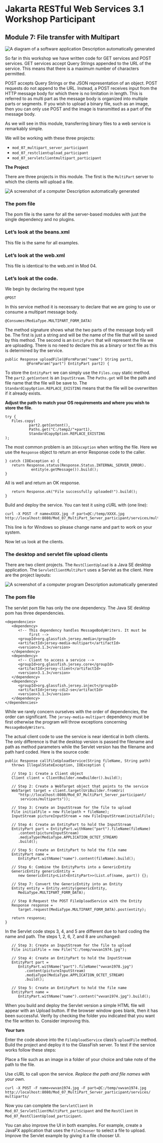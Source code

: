 # Jakarta RESTful Web Services 3.1 Workshop Participant

## Module 7: File transfer with Multipart

![A diagram of a software application Description automatically generated](media/e7e29dee0cd3b729bbc8b91af1bdc888.png)

So far in this workshop we have written code for GET services and POST services. GET services accept Query Strings appended to the URL of the service. This means that there is a maximum number of characters permitted.

POST accepts Query Strings or the JSON representation of an object. POST requests do not append to the URL. Instead, a POST receives input from the HTTP message body for which there is no limitation in length. This is referred to as multi part as the message body is organized into multiple parts or segments. If you wish to upload a binary file, such as an image, then you can only use POST and the image is transmitted as a part of the message body.

As we will see in this module, transferring binary files to a web service is remarkably simple.

We will be working with these three projects:

-   `mod_07_multipart_server_participant`
-   `mod_07_restclientupload_participant`
-   `mod_07_servletclientmultipart_participant`

**The Project**

There are three projects in this module. The first is the `MultiPart` server to which the clients will upload a file.

![A screenshot of a computer Description automatically generated](media/ef5f852fbe270af7c05828288f90b579.png)

### The pom file

The pom file is the same for all the server-based modules with just the single dependency and no plugins.

### Let’s look at the beans.xml

This file is the same for all examples.

### Let’s look at the web.xml

This file is identical to the web.xml in Mod 04.

### Let’s look at the code.

We begin by declaring the request type

`@POST`

In this service method it is necessary to declare that we are going to use or consume a multipart message body.

`@Consumes(MediaType.MULTIPART_FORM_DATA)`

The method signature shows what the two parts of the message body will be. The first is just a string and will be the name of the file that will be saved by this method. The second is an `EntityPart` that will represent the file we are uploading. There is no need to declare this as a binary or text file as this is determined by the service.

```
public Response uploadFile(@FormParam("name") String part1,  
          @FormParam("part") EntityPart part2) {
```

To store the `EntityPart` we can simply use the `Files.copy` static method. The `part2.getContent` is an `InputStream`. The `Paths.get` will be the path and file name that the file will be save to. The `StandardCopyOption.REPLACE_EXISTING` means that the file will be overwritten if it already exists.

**Adjust the path to match your OS requirements and where you wish to store the file.**

```
try {
   Files.copy(
           part2.getContent(),
           Paths.get("C:/temp2/"+part1),
           StandardCopyOption.REPLACE_EXISTING
);
```

The most common problem is an `IOException` when writing the file. Here we use the `Response` object to return an error Response code to the caller.

```
} catch (IOException e) {
   return Response.status(Response.Status.INTERNAL_SERVER_ERROR).
            entity(e.getMessage()).build();
}
```

All is well and return an OK response.

```
   return Response.ok("File successfully uploaded!").build();
}
```

Build and deploy the service. You can test it using cURL with (one line):

```
curl -X POST -F name=XXXX.jpg -F part=@C:/temp/XXXX.jpg http://localhost:8080/Mod_07_MultiPart_Server_participant/services/multiparts/
```

This line is for Windows so please change name and part to work on your system.

Now let us look at the clients.

### The desktop and servlet file upload clients

There are two client projects. The `RestClientUpload` is a Java SE desktop application. The `ServletClientMultiPart` uses a Servlet as the client. Here are the project layouts:

![A screenshot of a computer program Description automatically generated](media/a2c8dded5691e84df5dedbf22be5928e.png)

### The pom file

The servlet pom file has only the one dependency. The Java SE desktop pom has three dependencies.

```
<dependencies>
   <dependency>
      <!-- This dependency handles MessageBodyWriters. It must be 
           first -->
      <groupId>org.glassfish.jersey.media</groupId>
      <artifactId>jersey-media-multipart</artifactId>
      <version>3.1.3</version>
   </dependency>
   <dependency>
      <!-- Client to access a service -->
      <groupId>org.glassfish.jersey.core</groupId>
      <artifactId>jersey-client</artifactId>
      <version>3.1.3</version>
   </dependency>
   <dependency>
      <groupId>org.glassfish.jersey.inject</groupId>
      <artifactId>jersey-cdi2-se</artifactId>
      <version>3.1.3</version>
   </dependency>
</dependencies>
```

While we rarely concern ourselves with the order of dependencies, the order can significant. The `jersey-media-multipart` dependency must be first otherwise the program will throw exceptions concerning `MessageBodyWriters`.

The actual client code to use the service is near identical in both clients. The only difference is that the desktop version is passed the filename and path as method parameters while the Servlet version has the filename and path hard coded. Here is the source code:

```
public Response callFileUploadService(String fileName, String path)
   throws IllegalStateException, IOException {

   // Step 1: Create a Client object
   Client client = ClientBuilder.newBuilder().build();

   // Step 2: Create a WebTarget object that points to the service
   WebTarget target = client.target(UriBuilder.fromUri(
      "http://localhost:8080/Mod_07_MultiPart_Server_participant/
       services/multiparts"));

   // Step 3: Create an InputStream for the file to upload
   File initialFile = new File(path + fileName);
   InputStream pictureInputStream = new FileInputStream(initialFile);

   // Step 4: Create an EntityPart to hold the InputStream
   EntityPart part = EntityPart.withName("part").fileName(fileName)
      .content(pictureInputStream)
      .mediaType(MediaType.APPLICATION_OCTET_STREAM)
      .build();

   // Step 5: Create an EntityPart to hold the file name
   EntityPart name =    
      EntityPart.withName("name").content(fileName).build();

   // Step 6: Combine the EntityParts into a GenericEntity
   GenericEntity genericEntity =
      new GenericEntity<List<EntityPart>>(List.of(name, part)) {};

   // Step 7: Convert the GenericEntity into an Entity
   Entity entity = Entity.entity(genericEntity,
      MediaType.MULTIPART_FORM_DATA);

   // Step 8:Request the POST FileUploadService with the Entity
   Response response =
      target.request(MediaType.MULTIPART_FORM_DATA).post(entity);
   
   return response;
}
```

In the Servlet code steps 3, 4, and 5 are different due to hard coding the name and path. The steps 1, 2, 6, 7, and 8 are unchanged:

```
   // Step 3: Create an InputStream for the file to upload
   File initialFile = new File("C:/temp/vwvan1974.jpg");

   // Step 4: Create an EntityPart to hold the InputStream
   EntityPart part =   
      EntityPart.withName("part").fileName("vwvan1978.jpg")
         .content(pictureInputStream)
         .mediaType(MediaType.APPLICATION_OCTET_STREAM)
         .build();

   // Step 5: Create an EntityPart to hold the file name
   EntityPart name =
      EntityPart.withName("name").content("vwvan1974.jpg").build();
```

When you build and deploy the Servlet version a simple HTML file will appear with an Upload button. If the browser window goes blank, then it has been successful. Verify by checking the folder you indicated that you want the file written to. Consider improving this.

**Your turn**

Enter the code above into the `FileUploadService` class’s `uploadFile` method. Build the project and deploy it to the GlassFish server. To test if the service works follow these steps:

Place a file such as an image in a folder of your choice and take note of the path to the file.

Use cURL to call upon the service. *Replace the path and file names with your own.*

```
curl -X POST -F name=vwvan1974.jpg -F part=@C:/temp/vwvan1974.jpg http://localhost:8080/Mod_07_MultiPart_Server_participant/services/
multiparts/
```

Now you can complete the `ServletClient` in `Mod_07_ServletClientMultiPart_participant` and the `RestClient` in `Mod_07_RestClientUpload_participant`.

You can also improve the UI in both examples. For example, create a JavaFX application that uses the `FileChooser` to select a file to upload. Improve the Servlet example by giving it a file chooser UI.
